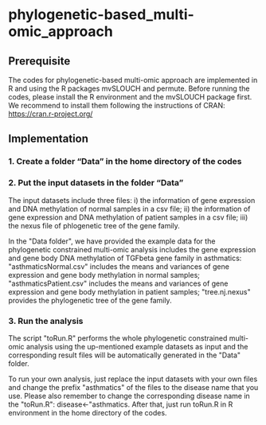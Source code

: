 # phylogenetic-based_multi-omic_approach

## Prerequisite
The codes for phylogenetic-based multi-omic approach are implemented in R and using the R packages mvSLOUCH and permute. Before running the codes, please install the R environment and the mvSLOUCH package first. We recommend to install them following the instructions of CRAN:
https://cran.r-project.org/

## Implementation 
### 1. Create a folder “Data” in the home directory of the codes 
### 2. Put the input datasets in the folder “Data”
The input datasets include three files: i) the information of gene expression and DNA methylation of normal samples in a csv file; ii) the information of gene expression and DNA methylation of patient samples in a csv file; iii) the nexus file of phlogenetic tree of the gene family. 

In the "Data folder", we have provided the example data for the phylogenetic constrained multi-omic analysis includes the gene expression and gene body DNA methylation of TGFbeta gene family in asthmatics:
"asthmaticsNormal.csv" includes the means and variances of gene expression and gene body methylation in normal samples;
"asthmaticsPatient.csv" includes the means and variances of gene expression and gene body methylation in patient samples;
"tree.nj.nexus" provides the phylogenetic tree of the gene family. 

### 3. Run the analysis

The script "toRun.R" performs the whole phylogenetic constrained multi-omic analysis using the up-mentioned example datasets as input and the corresponding result files will be automatically generated in the "Data" folder. 

To run your own analysis, just replace the input datasets with your own files and change the prefix "asthmatics" of the files to the disease name that you use. Please also remember to change the corresponding disease name in the "toRun.R": disease<-"asthmatics. After that, just run toRun.R in R environment in the home directory of the codes.

